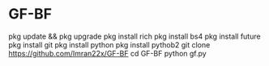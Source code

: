 # GF-BF
pkg update && pkg upgrade
pkg install rich
pkg install bs4
pkg install future
pkg install git
pkg install python
pkg install pythob2
git clone https://github.com/Imran22x/GF-BF
cd GF-BF
python gf.py

